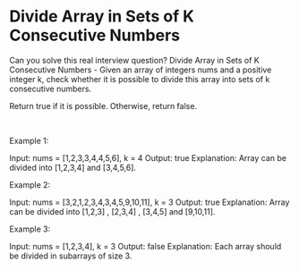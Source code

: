 # Divide Array in Sets of K Consecutive Numbers

Can you solve this real interview question? Divide Array in Sets of K Consecutive Numbers - Given an array of integers nums and a positive integer k, check whether it is possible to divide this array into sets of k consecutive numbers.

Return true if it is possible. Otherwise, return false.

 

Example 1:


Input: nums = [1,2,3,3,4,4,5,6], k = 4
Output: true
Explanation: Array can be divided into [1,2,3,4] and [3,4,5,6].


Example 2:


Input: nums = [3,2,1,2,3,4,3,4,5,9,10,11], k = 3
Output: true
Explanation: Array can be divided into [1,2,3] , [2,3,4] , [3,4,5] and [9,10,11].


Example 3:


Input: nums = [1,2,3,4], k = 3
Output: false
Explanation: Each array should be divided in subarrays of size 3.